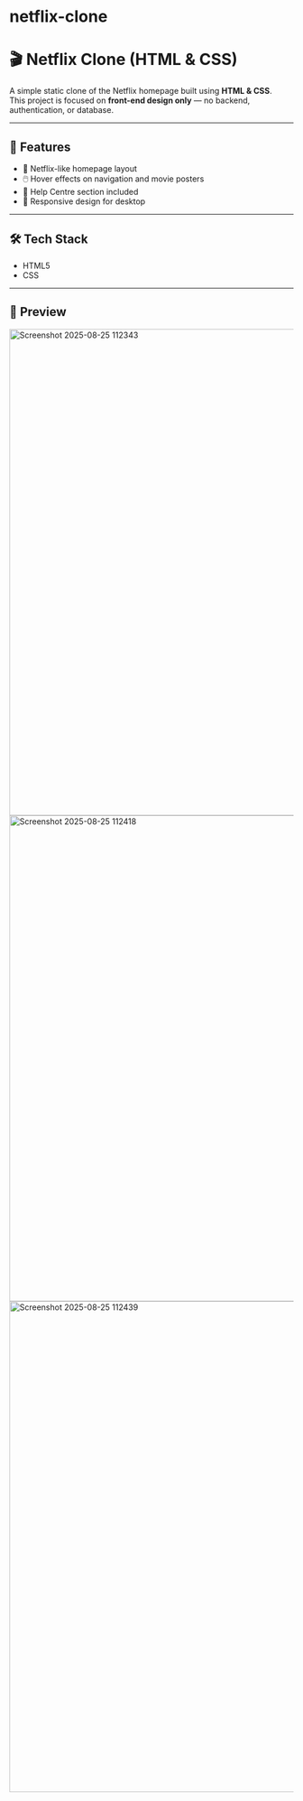 # netflix-clone
# 🎬 Netflix Clone (HTML & CSS)

A simple static clone of the Netflix homepage built using **HTML & CSS**.  
This project is focused on **front-end design only** — no backend, authentication, or database.

---

## 🚀 Features
- 🎨 Netflix-like homepage layout  
- 🖱️ Hover effects on navigation and movie posters  
- 📄 Help Centre section included  
- 📱 Responsive design for desktop   

---

## 🛠️ Tech Stack
- HTML5  
- CSS  

---

## 📸 Preview
<img width="1897" height="862" alt="Screenshot 2025-08-25 112343" src="https://github.com/user-attachments/assets/1fc4963a-0723-4aa6-90c5-1900099ceff0" />
<img width="1901" height="861" alt="Screenshot 2025-08-25 112418" src="https://github.com/user-attachments/assets/726c4f35-9ef2-40a6-b4ff-eabc9b8634fb" />
<img width="1897" height="870" alt="Screenshot 2025-08-25 112439" src="https://github.com/user-attachments/assets/2ebea4ec-86e1-45da-be77-6530c85ac599" />







